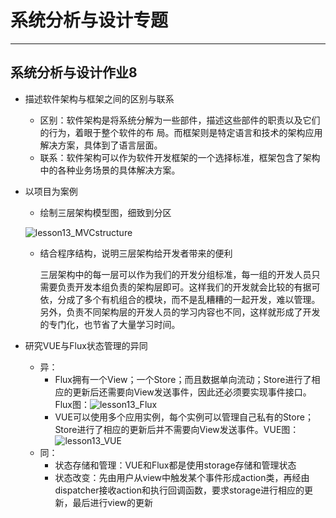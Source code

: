 # 系统分析与设计专题

---



## 系统分析与设计作业8



* 描述软件架构与框架之间的区别与联系

  * 区别：软件架构是将系统分解为一些部件，描述这些部件的职责以及它们的行为，着眼于整个软件的布		局。而框架则是特定语言和技术的架构应用解决方案，具体到了语言层面。
  * 联系：软件架构可以作为软件开发框架的一个选择标准，框架包含了架构中的各种业务场景的具体解决方案。

  

* 以项目为案例

  * 绘制三层架构模型图，细致到分区

  ![lesson13_MVCstructure](https://starthemoon.github.io/images/lesson13_MVCstructure.PNG)

  * 结合程序结构，说明三层架构给开发者带来的便利

    三层架构中的每一层可以作为我们的开发分组标准，每一组的开发人员只需要负责开发本组负责的架构层即可。这样我们的开发就会比较的有据可依，分成了多个有机组合的模块，而不是乱糟糟的一起开发，难以管理。另外，负责不同架构层的开发人员的学习内容也不同，这样就形成了开发的专门化，也节省了大量学习时间。

    

* 研究VUE与Flux状态管理的异同

  * 异：
    * Flux拥有一个View；一个Store；而且数据单向流动；Store进行了相应的更新后还需要向View发送事件，因此还必须要实现事件接口。Flux图：![lesson13_Flux](https://starthemoon.github.io/images/llesson13_Flux.PNG)
    * VUE可以使用多个应用实例，每个实例可以管理自己私有的Store；Store进行了相应的更新后并不需要向View发送事件。VUE图：![lesson13_VUE](https://starthemoon.github.io/images/lesson13_VUE.PNG)
  * 同：
    * 状态存储和管理：VUE和Flux都是使用storage存储和管理状态
    * 状态改变：先由用户从view中触发某个事件形成action类，再经由dispatcher接收action和执行回调函数，要求storage进行相应的更新，最后进行view的更新